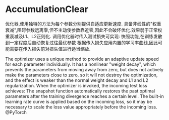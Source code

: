 # AccumulationClear
优化器,使用独特的方法为每个参数分别提供自适应更新速度.
具备非线性的"权重衰减",阻碍参数远离零,但不主动使参数靠近零,因此不会破坏优化.效果弱于正常权重衰减及L1、L2正则化.
调用优化器时传入测试损失可实现:
快照功能,在训练发散到一定程度后自动恢复过往最优参数
根据传入损失应用内置的学习率曲线,因此可能需要在传入损失前对损失值进行适当缩放.

The optimizer uses a unique method to provide an adaptive update speed for each parameter individually.
It has a nonlinear "weight decay", which prevents the parameters from moving away from zero, but does not actively make the parameters close to zero, so it will not destroy the optimization, and the effect is weaker than the normal weight decay and L1 and L2 regularization.
When the optimizer is invoked, the incoming test loss achieves:
The snapshot function automatically restores the past optimal parameters after the training divergence reaches a certain level.
The built-in learning rate curve is applied based on the incoming loss, so it may be necessary to scale the loss value appropriately before the incoming loss.
@PyTorch
